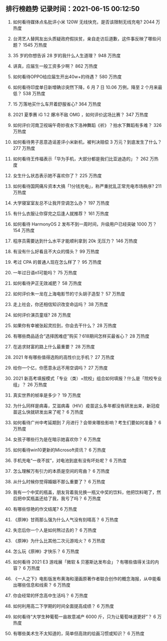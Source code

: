 
## 排行榜趋势 记录时间：2021-06-15 00:12:50
  
  1. 如何看待媒体点名批评小米 120W 无线快充，是否该限制无线充电? 2044 万热度
    
  2. 台湾艺人替网友出头质疑政府假扶贫，亲自走访后道歉，这件事反映了哪些问题？ 1545 万热度
    
  3. 35 岁的你想告诉 28 岁的我什么人生道理？ 948 万热度
    
  4. 讲真，应届生一般工资多少啊？ 862 万热度
    
  5. 如何看待OPPO给应届生开出40w+的待遇？ 580 万热度
    
  6. 如何看待印度单日新增确诊突然下降，6 月 7 日 10.06 万例，降至 2 个月来最低？ 538 万热度
    
  7. 15 万落地买什么车开着舒服省心? 364 万热度
    
  8. 2021 夏季赛 iG 1:2 爆冷不敌 OMG ，如何评价这场比赛？ 347 万热度
    
  9. 如何评价河南卫视端午奇妙夜水下洛神舞蹈《祈》？拍水下舞蹈有多难？ 326 万热度
    
  10. 如何看待男子恶意造谣差评小米新机，被判决赔偿 3 万元？到底发生了什么？ 277 万热度
    
  11. 如何看待王传福表示「华为手机，大部分都是我们比亚迪造的」？ 262 万热度
    
  12. 女生什么状态表示她不喜欢你了？ 225 万热度
    
  13. 如何看待国网痛斥资本大搞「1分钱充电」，称严重扰乱正常充电市场秩序? 211 万热度
    
  14. 大学寝室室友总不让我开空调怎么办？ 197 万热度
    
  15. 有什么衣服让你穿完之后逢人就推荐？ 161 万热度
    
  16. 如何看待 HarmonyOS 2 发布不到一周时间，升级用户已经突破 1000 万？ 154 万热度
    
  17. 程序员需要达到什么水平才能顺利拿到 20k 无压力？ 146 万热度
    
  18. 有没有什么好看且不大众的情头？ 99 万热度
    
  19. 考过 CPA 的普通人现在怎么样了？ 95 万热度
    
  20. 一年过日语n1可能吗？ 75 万热度
    
  21. 如何看待尹正无效减肥？ 58 万热度
    
  22. 如何评价朱一龙在上海电影节的寸头胡子造型？ 57 万热度
    
  23. 走上社会，你还相信知识改变命运吗？ 38 万热度
    
  24. 如何评价演员童瑶? 28 万热度
    
  25. 如果你有幸被张起灵捡到，你会去干什么？ 28 万热度
    
  26. 有哪些商品适合“选择困难症”购买？618期间怎样买最省心？ 28 万热度
    
  27. 在追求财富的路上什么最重要？ 28 万热度
    
  28. 2021 年有哪些值得选购的高性价比手机？ 27 万热度
    
  29. 给你一个亿，你愿意永远不用空调吗？ 27 万热度
    
  30. 2021 新高考填报模式「专业（类）+院校」组合如何填报？什么是「院校专业组」？ 26 万热度
    
  31. 真实世界的帧率是多少？ 19 万热度
    
  32. 为什么同样是病毒，艾滋病毒（HIV）疫苗这么多年都没有研发出来，新冠疫苗这么快就研发出来了呢？ 6 万热度
    
  33. 如何看待广州中考延期到 7 月进行？会带来哪些影响？考生们要如何准备？ 6 万热度
    
  34. 女孩子哪些行为是在暗示她喜欢你？ 6 万热度
    
  35. 如何看待win10更新的Microsoft资讯？ 6 万热度
    
  36. 手机充电“一夜不拔”，对电池到底有没有坏处呢？ 6 万热度
    
  37. 怎么理解万有引力的本质是空间的弯曲？ 6 万热度
    
  38. 从什么时候你觉得婚姻不那么重要了？ 6 万热度
    
  39. 我有一个中奖的瓶盖，朋友背着我兑换一瓶又中奖的饮料，他把饮料喝了，然后把中奖瓶盖还给了我，我亏了吗？ 6 万热度
    
  40. 有哪些惊艳的作文结尾? 6 万热度
    
  41. 《原神》甘雨那么强为什么人气没有刻晴高？ 6 万热度
    
  42. 失恋后你一个人是如何熬过去的？ 6 万热度
    
  43. 《原神》为什么比其他二次元游戏火？ 6 万热度
    
  44. 怎么玩《原神》才快乐？ 6 万热度
    
  45. 如何看待 2021 E3 游戏展「微软 & 贝塞斯达发布会」？有哪些值得关注的内容？ 6 万热度
    
  46. 《一人之下》电影版发布黄海和漫画原著作者联合创作的概念海报，从中能看出哪些信息和线索？ 6 万热度
    
  47. 你会经常的怀念高中生活吗？ 6 万热度
    
  48. 如何利用高二下学期的时间全面提高成绩？ 6 万热度
    
  49. 如何看待“大学生种葡萄一亩故意减产 6000 斤，只为让葡萄味道更好”？ 6 万热度
    
  50. 有哪些美术生不太知道的，简单但高效的绘画习惯或知识？ 6 万热度
    